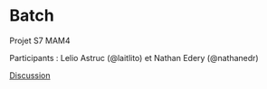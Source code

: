 # Batch
Projet S7 MAM4

Participants : Lelio Astruc (@laitlito) et Nathan Edery (@nathanedr)

[Discussion](https://github.com/pns-mam/batch/discussions/1)
